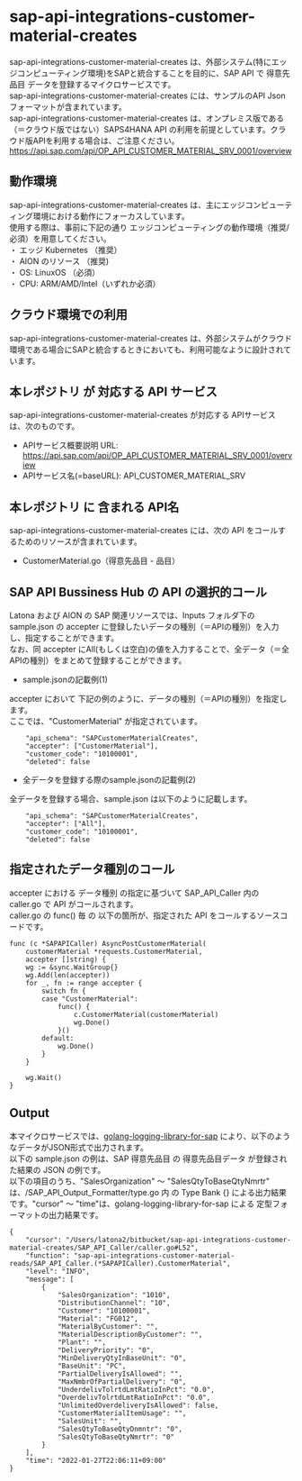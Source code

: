 # sap-api-integrations-customer-material-creates  
sap-api-integrations-customer-material-creates は、外部システム(特にエッジコンピューティング環境)をSAPと統合することを目的に、SAP API で 得意先品目 データを登録するマイクロサービスです。  
sap-api-integrations-customer-material-creates には、サンプルのAPI Json フォーマットが含まれています。  
sap-api-integrations-customer-material-creates は、オンプレミス版である（＝クラウド版ではない）SAPS4HANA API の利用を前提としています。クラウド版APIを利用する場合は、ご注意ください。  
https://api.sap.com/api/OP_API_CUSTOMER_MATERIAL_SRV_0001/overview  

## 動作環境
sap-api-integrations-customer-material-creates は、主にエッジコンピューティング環境における動作にフォーカスしています。   
使用する際は、事前に下記の通り エッジコンピューティングの動作環境（推奨/必須）を用意してください。   
・ エッジ Kubernetes （推奨）    
・ AION のリソース （推奨)    
・ OS: LinuxOS （必須）    
・ CPU: ARM/AMD/Intel（いずれか必須） 

## クラウド環境での利用  
sap-api-integrations-customer-material-creates は、外部システムがクラウド環境である場合にSAPと統合するときにおいても、利用可能なように設計されています。  

## 本レポジトリ が 対応する API サービス
sap-api-integrations-customer-material-creates が対応する APIサービス は、次のものです。

* APIサービス概要説明 URL: https://api.sap.com/api/OP_API_CUSTOMER_MATERIAL_SRV_0001/overview  
* APIサービス名(=baseURL): API_CUSTOMER_MATERIAL_SRV  

## 本レポジトリ に 含まれる API名
sap-api-integrations-customer-material-creates には、次の API をコールするためのリソースが含まれています。  

* CustomerMaterial.go（得意先品目 - 品目）

## SAP API Bussiness Hub の API の選択的コール

Latona および AION の SAP 関連リソースでは、Inputs フォルダ下の sample.json の accepter に登録したいデータの種別（＝APIの種別）を入力し、指定することができます。  
なお、同 accepter にAll(もしくは空白)の値を入力することで、全データ（＝全APIの種別）をまとめて登録することができます。  

* sample.jsonの記載例(1)  

accepter において 下記の例のように、データの種別（＝APIの種別）を指定します。  
ここでは、"CustomerMaterial" が指定されています。    
  
```
	"api_schema": "SAPCustomerMaterialCreates",
	"accepter": ["CustomerMaterial"],
	"customer_code": "10100001",
	"deleted": false
```
  
* 全データを登録する際のsample.jsonの記載例(2)  

全データを登録する場合、sample.json は以下のように記載します。  

```
	"api_schema": "SAPCustomerMaterialCreates",
	"accepter": ["All"],
	"customer_code": "10100001",
	"deleted": false
```
## 指定されたデータ種別のコール

accepter における データ種別 の指定に基づいて SAP_API_Caller 内の caller.go で API がコールされます。  
caller.go の func() 毎 の 以下の箇所が、指定された API をコールするソースコードです。  

```
func (c *SAPAPICaller) AsyncPostCustomerMaterial(
	customerMaterial *requests.CustomerMaterial,
	accepter []string) {
	wg := &sync.WaitGroup{}
	wg.Add(len(accepter))
	for _, fn := range accepter {
		switch fn {
		case "CustomerMaterial":
			func() {
				c.CustomerMaterial(customerMaterial)
				wg.Done()
			}()
		default:
			wg.Done()
		}
	}

	wg.Wait()
}
```

## Output  
本マイクロサービスでは、[golang-logging-library-for-sap](https://github.com/latonaio/golang-logging-library-for-sap) により、以下のようなデータがJSON形式で出力されます。  
以下の sample.json の例は、SAP 得意先品目 の 得意先品目データ が登録された結果の JSON の例です。  
以下の項目のうち、"SalesOrganization" ～ "SalesQtyToBaseQtyNmrtr" は、/SAP_API_Output_Formatter/type.go 内 の Type Bank {} による出力結果です。"cursor" ～ "time"は、golang-logging-library-for-sap による 定型フォーマットの出力結果です。  

```
{
	"cursor": "/Users/latona2/bitbucket/sap-api-integrations-customer-material-creates/SAP_API_Caller/caller.go#L52",
	"function": "sap-api-integrations-customer-material-reads/SAP_API_Caller.(*SAPAPICaller).CustomerMaterial",
	"level": "INFO",
	"message": [
		{
			"SalesOrganization": "1010",
			"DistributionChannel": "10",
			"Customer": "10100001",
			"Material": "FG012",
			"MaterialByCustomer": "",
			"MaterialDescriptionByCustomer": "",
			"Plant": "",
			"DeliveryPriority": "0",
			"MinDeliveryQtyInBaseUnit": "0",
			"BaseUnit": "PC",
			"PartialDeliveryIsAllowed": "",
			"MaxNmbrOfPartialDelivery": "0",
			"UnderdelivTolrtdLmtRatioInPct": "0.0",
			"OverdelivTolrtdLmtRatioInPct": "0.0",
			"UnlimitedOverdeliveryIsAllowed": false,
			"CustomerMaterialItemUsage": "",
			"SalesUnit": "",
			"SalesQtyToBaseQtyDnmntr": "0",
			"SalesQtyToBaseQtyNmrtr": "0"
		}
	],
	"time": "2022-01-27T22:06:11+09:00"
}

```
